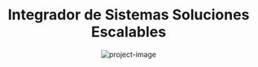 <h1 align="center" id="title">Integrador de Sistemas Soluciones Escalables</h1>

<p align="center"><img src="https://photos.app.goo.gl/Ugbtg3H47QgywsKYA" alt="project-image"></p>
